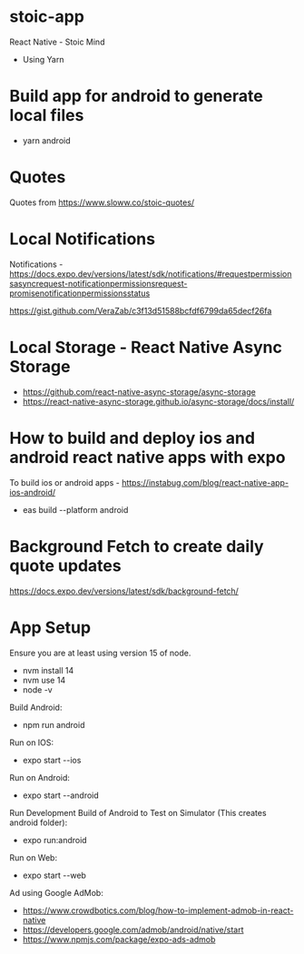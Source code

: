 # stoic-app

React Native - Stoic Mind

- Using Yarn

# Build app for android to generate local files

- yarn android

# Quotes

Quotes from https://www.sloww.co/stoic-quotes/

# Local Notifications

Notifications - https://docs.expo.dev/versions/latest/sdk/notifications/#requestpermissionsasyncrequest-notificationpermissionsrequest-promisenotificationpermissionsstatus

https://gist.github.com/VeraZab/c3f13d51588bcfdf6799da65decf26fa

# Local Storage - React Native Async Storage

- https://github.com/react-native-async-storage/async-storage
- https://react-native-async-storage.github.io/async-storage/docs/install/

# How to build and deploy ios and android react native apps with expo

To build ios or android apps - https://instabug.com/blog/react-native-app-ios-android/

- eas build --platform android

<!-- - expo build:android -->
<!-- - expo build:ios -->

# Background Fetch to create daily quote updates

https://docs.expo.dev/versions/latest/sdk/background-fetch/

# App Setup

Ensure you are at least using version 15 of node.

- nvm install 14
- nvm use 14
- node -v

Build Android:

- npm run android

Run on IOS:

- expo start --ios

Run on Android:

- expo start --android

Run Development Build of Android to Test on Simulator (This creates android folder):

- expo run:android

Run on Web:

- expo start --web

Ad using Google AdMob:

- https://www.crowdbotics.com/blog/how-to-implement-admob-in-react-native
- https://developers.google.com/admob/android/native/start
- https://www.npmjs.com/package/expo-ads-admob
